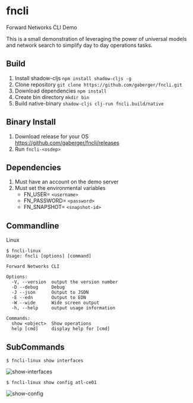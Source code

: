 # fncli
Forward Networks CLI Demo

This is a small demonstration of leveraging the power of universal models and network search to simplify day to day operations tasks.

## Build

1. Install shadow-cljs `npm install shadow-cljs -g`
2. Clone repository `git clone https://github.com/gaberger/fncli.git`
3. Download dependencies `npm install`
4. Create bin directory `mkdir bin`
4. Build native-binary `shadow-cljs clj-run fncli.build/native`

## Binary Install
1. Download release for your OS https://github.com/gaberger/fncli/releases
2. Run `fncli-<osdep>`


## Dependencies
1. Must have an account on the demo server
2. Must set the environmental variables
    - FN_USER= `<username>`
    - FN_PASSWORD= `<password>`
    - FN_SNAPSHOT= `<snapshot-id>`

## Commandline

Linux
```
$ fncli-linux
Usage: fncli [options] [command]

Forward Networks CLI

Options:
  -V, --version  output the version number
  -D --debug     Debug
  -J --json      Output to JSON
  -E --edn       Output to EDN
  -W --wide      Wide screen output
  -h, --help     output usage information

Commands:
  show <object>  Show operations
  help [cmd]     display help for [cmd]
  ```

## SubCommands
```$ fncli-linux show interfaces```

![show-interfaces](https://github.com/gaberger/fncli/blob/master/images/show-interfaces.png)


```$ fncli-linux show config atl-ce01```

![show-config](https://github.com/gaberger/fncli/blob/master/images/show-config.png)


